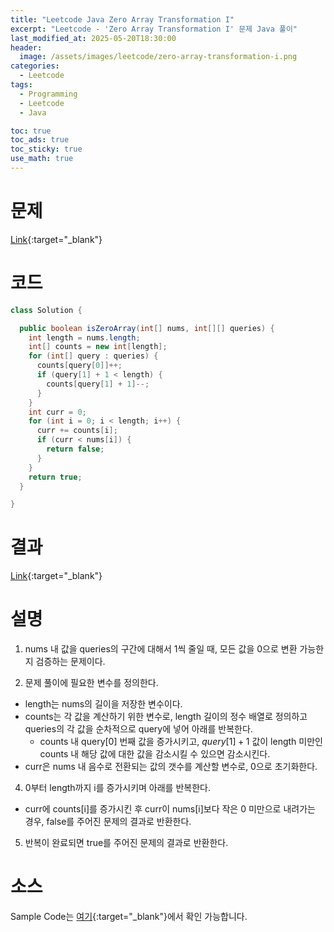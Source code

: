 ```yaml
---
title: "Leetcode Java Zero Array Transformation I"
excerpt: "Leetcode - 'Zero Array Transformation I' 문제 Java 풀이"
last_modified_at: 2025-05-20T18:30:00
header:
  image: /assets/images/leetcode/zero-array-transformation-i.png
categories:
  - Leetcode
tags:
  - Programming
  - Leetcode
  - Java

toc: true
toc_ads: true
toc_sticky: true
use_math: true
---
```

# 문제
[Link](https://leetcode.com/problems/zero-array-transformation-i/){:target="_blank"}

# 코드
```java
class Solution {

  public boolean isZeroArray(int[] nums, int[][] queries) {
    int length = nums.length;
    int[] counts = new int[length];
    for (int[] query : queries) {
      counts[query[0]]++;
      if (query[1] + 1 < length) {
        counts[query[1] + 1]--;
      }
    }
    int curr = 0;
    for (int i = 0; i < length; i++) {
      curr += counts[i];
      if (curr < nums[i]) {
        return false;
      }
    }
    return true;
  }

}
```

# 결과
[Link](https://leetcode.com/problems/zero-array-transformation-i/submissions/1639142680/){:target="_blank"}

# 설명
1. nums 내 값을 queries의 구간에 대해서 1씩 줄일 때, 모든 값을 0으로 변환 가능한지 검증하는 문제이다.

2. 문제 풀이에 필요한 변수를 정의한다.
- length는 nums의 길이을 저장한 변수이다.
- counts는 각 값을 계산하기 위한 변수로, length 길이의 정수 배열로 정의하고 queries의 각 값을 순차적으로 query에 넣어 아래를 반복한다.
  - counts 내 query[0] 번째 값을 증가시키고, $query[1] + 1$ 값이 length 미만인 counts 내 해당 값에 대한 값을 감소시킬 수 있으면 감소시킨다.
- curr은 nums 내 음수로 전환되는 값의 갯수를 계산할 변수로, 0으로 초기화한다.

4. 0부터 length까지 i를 증가시키며 아래를 반복한다.
- curr에 counts[i]를 증가시킨 후 curr이 nums[i]보다 작은 0 미만으로 내려가는 경우, false를 주어진 문제의 결과로 반환한다.

5. 반복이 완료되면 true를 주어진 문제의 결과로 반환한다.

# 소스
Sample Code는 [여기](https://github.com/GracefulSoul/leetcode/blob/master/src/main/java/gracefulsoul/problems/ZeroArrayTransformationI.java){:target="_blank"}에서 확인 가능합니다.